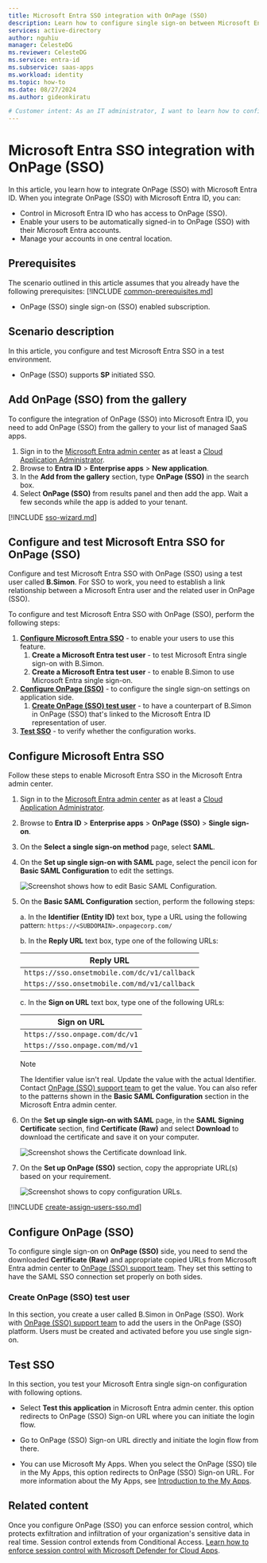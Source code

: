 ```yaml
---
title: Microsoft Entra SSO integration with OnPage (SSO)
description: Learn how to configure single sign-on between Microsoft Entra ID and OnPage (SSO).
services: active-directory
author: nguhiu
manager: CelesteDG
ms.reviewer: CelesteDG
ms.service: entra-id
ms.subservice: saas-apps
ms.workload: identity
ms.topic: how-to
ms.date: 08/27/2024
ms.author: gideonkiratu

# Customer intent: As an IT administrator, I want to learn how to configure single sign-on between Microsoft Entra ID and Directory Services so that I can control who has access to Directory Services, enable automatic sign-in with Microsoft Entra accounts, and manage my accounts in one central location.
---
```


# Microsoft Entra SSO integration with OnPage (SSO)

In this article,  you learn how to integrate OnPage (SSO) with Microsoft Entra ID. When you integrate OnPage (SSO) with Microsoft Entra ID, you can:

* Control in Microsoft Entra ID who has access to OnPage (SSO).
* Enable your users to be automatically signed-in to OnPage (SSO) with their Microsoft Entra accounts.
* Manage your accounts in one central location.

## Prerequisites

The scenario outlined in this article assumes that you already have the following prerequisites:
[!INCLUDE [common-prerequisites.md](~/identity/saas-apps/includes/common-prerequisites.md)]
* OnPage (SSO) single sign-on (SSO) enabled subscription.

## Scenario description

In this article,  you configure and test Microsoft Entra SSO in a test environment.

* OnPage (SSO) supports **SP** initiated SSO.

## Add OnPage (SSO) from the gallery

To configure the integration of OnPage (SSO) into Microsoft Entra ID, you need to add OnPage (SSO) from the gallery to your list of managed SaaS apps.

1. Sign in to the [Microsoft Entra admin center](https://entra.microsoft.com) as at least a [Cloud Application Administrator](~/identity/role-based-access-control/permissions-reference.md#cloud-application-administrator).
1. Browse to **Entra ID** > **Enterprise apps** > **New application**.
1. In the **Add from the gallery** section, type **OnPage (SSO)** in the search box.
1. Select **OnPage (SSO)** from results panel and then add the app. Wait a few seconds while the app is added to your tenant.

[!INCLUDE [sso-wizard.md](~/identity/saas-apps/includes/sso-wizard.md)]

## Configure and test Microsoft Entra SSO for OnPage (SSO)

Configure and test Microsoft Entra SSO with OnPage (SSO) using a test user called **B.Simon**. For SSO to work, you need to establish a link relationship between a Microsoft Entra user and the related user in OnPage (SSO).

To configure and test Microsoft Entra SSO with OnPage (SSO), perform the following steps:

1. **[Configure Microsoft Entra SSO](#configure-microsoft-entra-sso)** - to enable your users to use this feature.
    1. **Create a Microsoft Entra test user** - to test Microsoft Entra single sign-on with B.Simon.
    1. **Create a Microsoft Entra test user** - to enable B.Simon to use Microsoft Entra single sign-on.
1. **[Configure OnPage (SSO)](#configure-onpage-sso)** - to configure the single sign-on settings on application side.
    1. **[Create OnPage (SSO) test user](#create-onpage-sso-test-user)** - to have a counterpart of B.Simon in OnPage (SSO) that's linked to the Microsoft Entra ID representation of user.
1. **[Test SSO](#test-sso)** - to verify whether the configuration works.

## Configure Microsoft Entra SSO

Follow these steps to enable Microsoft Entra SSO in the Microsoft Entra admin center.

1. Sign in to the [Microsoft Entra admin center](https://entra.microsoft.com) as at least a [Cloud Application Administrator](~/identity/role-based-access-control/permissions-reference.md#cloud-application-administrator).
1. Browse to **Entra ID** > **Enterprise apps** > **OnPage (SSO)** > **Single sign-on**.
1. On the **Select a single sign-on method** page, select **SAML**.
1. On the **Set up single sign-on with SAML** page, select the pencil icon for **Basic SAML Configuration** to edit the settings.

   ![Screenshot shows how to edit Basic SAML Configuration.](common/edit-urls.png "Basic Configuration")

1. On the **Basic SAML Configuration** section, perform the following steps:

    a. In the **Identifier (Entity ID)** text box, type a URL using the following pattern:
    `https://<SUBDOMAIN>.onpagecorp.com/`

    b. In the **Reply URL** text box, type one of the following URLs:

    | Reply URL |
    |----|
    | `https://sso.onsetmobile.com/dc/v1/callback` |
    | `https://sso.onsetmobile.com/md/v1/callback` |

    c. In the **Sign on URL** text box, type one of the following URLs:

    | Sign on URL |
    |----|
    | `https://sso.onpage.com/dc/v1` |
    | `https://sso.onpage.com/md/v1` |

	> [!NOTE]
	> The Identifier value isn't real. Update the value with the actual Identifier. Contact [OnPage (SSO) support team](mailto:support@onpagecorp.com) to get the value. You can also refer to the patterns shown in the **Basic SAML Configuration** section in the Microsoft Entra admin center.

1. On the **Set up single sign-on with SAML** page, in the **SAML Signing Certificate** section,  find **Certificate (Raw)** and select **Download** to download the certificate and save it on your computer.

	![Screenshot shows the Certificate download link.](common/certificateraw.png "Certificate")

1. On the **Set up OnPage (SSO)** section, copy the appropriate URL(s) based on your requirement.

	![Screenshot shows to copy configuration URLs.](common/copy-configuration-urls.png "Metadata")

[!INCLUDE [create-assign-users-sso.md](~/identity/saas-apps/includes/create-assign-users-sso.md)]

## Configure OnPage (SSO)

To configure single sign-on on **OnPage (SSO)** side, you need to send the downloaded **Certificate (Raw)** and appropriate copied URLs from Microsoft Entra admin center to [OnPage (SSO) support team](mailto:support@onpagecorp.com). They set this setting to have the SAML SSO connection set properly on both sides.

### Create OnPage (SSO) test user

In this section, you create a user called B.Simon in OnPage (SSO). Work with [OnPage (SSO) support team](mailto:support@onpagecorp.com) to add the users in the OnPage (SSO) platform. Users must be created and activated before you use single sign-on.

## Test SSO 

In this section, you test your Microsoft Entra single sign-on configuration with following options.
 
* Select **Test this application** in Microsoft Entra admin center. this option redirects to OnPage (SSO) Sign-on URL where you can initiate the login flow.
 
* Go to OnPage (SSO) Sign-on URL directly and initiate the login flow from there.
 
* You can use Microsoft My Apps. When you select the OnPage (SSO) tile in the My Apps, this option redirects to OnPage (SSO) Sign-on URL. For more information about the My Apps, see [Introduction to the My Apps](https://support.microsoft.com/account-billing/sign-in-and-start-apps-from-the-my-apps-portal-2f3b1bae-0e5a-4a86-a33e-876fbd2a4510).

## Related content

Once you configure OnPage (SSO) you can enforce session control, which protects exfiltration and infiltration of your organization's sensitive data in real time. Session control extends from Conditional Access. [Learn how to enforce session control with Microsoft Defender for Cloud Apps](/cloud-app-security/proxy-deployment-any-app).